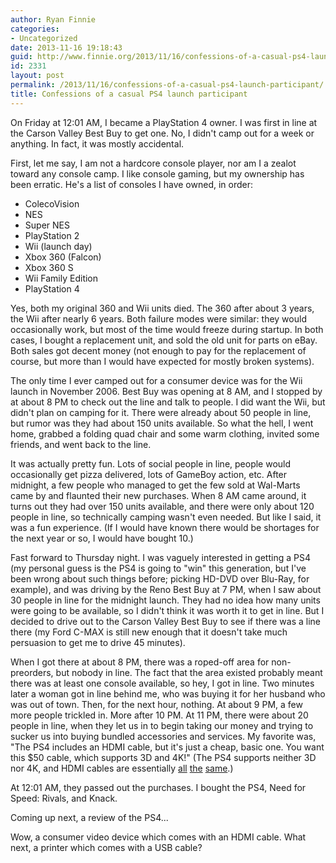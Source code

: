 ```yaml
---
author: Ryan Finnie
categories:
- Uncategorized
date: 2013-11-16 19:18:43
guid: http://www.finnie.org/2013/11/16/confessions-of-a-casual-ps4-launch-participant/
id: 2331
layout: post
permalink: /2013/11/16/confessions-of-a-casual-ps4-launch-participant/
title: Confessions of a casual PS4 launch participant
---
```

On Friday at 12:01 AM, I became a PlayStation 4 owner. I was first in line at the Carson Valley Best Buy to get one. No, I didn't camp out for a week or anything. In fact, it was mostly accidental.

First, let me say, I am not a hardcore console player, nor am I a zealot toward any console camp. I like console gaming, but my ownership has been erratic. He's a list of consoles I have owned, in order:

  * ColecoVision
  * NES
  * Super NES
  * PlayStation 2
  * Wii (launch day)
  * Xbox 360 (Falcon)
  * Xbox 360 S
  * Wii Family Edition
  * PlayStation 4

Yes, both my original 360 and Wii units died. The 360 after about 3 years, the Wii after nearly 6 years. Both failure modes were similar: they would occasionally work, but most of the time would freeze during startup. In both cases, I bought a replacement unit, and sold the old unit for parts on eBay. Both sales got decent money (not enough to pay for the replacement of course, but more than I would have expected for mostly broken systems).

The only time I ever camped out for a consumer device was for the Wii launch in November 2006. Best Buy was opening at 8 AM, and I stopped by at about 8 PM to check out the line and talk to people. I did want the Wii, but didn't plan on camping for it. There were already about 50 people in line, but rumor was they had about 150 units available. So what the hell, I went home, grabbed a folding quad chair and some warm clothing, invited some friends, and went back to the line.

It was actually pretty fun. Lots of social people in line, people would occasionally get pizza delivered, lots of GameBoy action, etc. After midnight, a few people who managed to get the few sold at Wal-Marts came by and flaunted their new purchases. When 8 AM came around, it turns out they had over 150 units available, and there were only about 120 people in line, so technically camping wasn't even needed. But like I said, it was a fun experience. (If I would have known there would be shortages for the next year or so, I would have bought 10.)

Fast forward to Thursday night. I was vaguely interested in getting a PS4 (my personal guess is the PS4 is going to "win" this generation, but I've been wrong about such things before; picking HD-DVD over Blu-Ray, for example), and was driving by the Reno Best Buy at 7 PM, when I saw about 30 people in line for the midnight launch. They had no idea how many units were going to be available, so I didn't think it was worth it to get in line. But I decided to drive out to the Carson Valley Best Buy to see if there was a line there (my Ford C-MAX is still new enough that it doesn't take much persuasion to get me to drive 45 minutes).

When I got there at about 8 PM, there was a roped-off area for non-preorders, but nobody in line. The fact that the area existed probably meant there was at least one console available, so hey, I got in line. Two minutes later a woman got in line behind me, who was buying it for her husband who was out of town. Then, for the next hour, nothing. At about 9 PM, a few more people trickled in. More after 10 PM. At 11 PM, there were about 20 people in line, when they let us in to begin taking our money and trying to sucker us into buying bundled accessories and services. My favorite was, "The PS4 includes an HDMI cable<sup></sup>, but it's just a cheap, basic one. You want this $50 cable, which supports 3D and 4K!" (The PS4 supports neither 3D nor 4K, and HDMI cables are essentially [all](http://news.cnet.com/8301-17938_105-20056502-1/why-all-hdmi-cables-are-the-same/) [the](http://reviews.cnet.com/8301-33199_7-57321956-221/why-all-hdmi-cables-are-the-same-part-2/) [same](http://reviews.cnet.com/8301-33199_7-57540275-221/still-more-reasons-why-all-hdmi-cable-are-the-same/).)

At 12:01 AM, they passed out the purchases. I bought the PS4, Need for Speed: Rivals, and Knack.

Coming up next, a review of the PS4...

<sup></sup> Wow, a consumer video device which comes with an HDMI cable. What next, a printer which comes with a USB cable?
